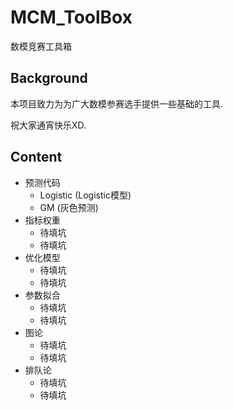# MCM_ToolBox
数模竞赛工具箱

## Background
本项目致力为为广大数模参赛选手提供一些基础的工具.

祝大家通宵快乐XD.

## Content

* 预测代码
    * Logistic (Logistic模型)
    * GM (灰色预测)
* 指标权重 
    * 待填坑
    * 待填坑
* 优化模型 
    * 待填坑
    * 待填坑
* 参数拟合 
    * 待填坑
    * 待填坑
* 图论 
    * 待填坑
    * 待填坑
* 排队论 
    * 待填坑
    * 待填坑
